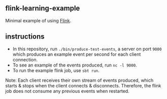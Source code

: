 ## flink-learning-example

Minimal example of using [Flink](https://flink.apache.org/).

## instructions

- In this repository, run `./bin/produce-test-events`, a server on port `9000` which produces an example event per second for each client connection.
- To see an example of the events produced, run `nc -l 9000`.
- To run the example flink job, use `sbt run`.

Note: Each client receives their own stream of events produced, which starts & stops when the client connects & disconnects. Therefore, the flink job does not consume any previous events when restarted.
